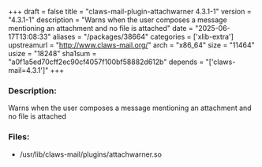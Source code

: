 +++
draft = false
title = "claws-mail-plugin-attachwarner 4.3.1-1"
version = "4.3.1-1"
description = "Warns when the user composes a message mentioning an attachment and no file is attached"
date = "2025-06-17T13:08:33"
aliases = "/packages/38664"
categories = ['xlib-extra']
upstreamurl = "http://www.claws-mail.org/"
arch = "x86_64"
size = "11464"
usize = "18248"
sha1sum = "a0f1a5ed70cff2ec90cf4057f100bf58882d612b"
depends = "['claws-mail=4.3.1']"
+++
### Description: 
Warns when the user composes a message mentioning an attachment and no file is attached

### Files: 
* /usr/lib/claws-mail/plugins/attachwarner.so
